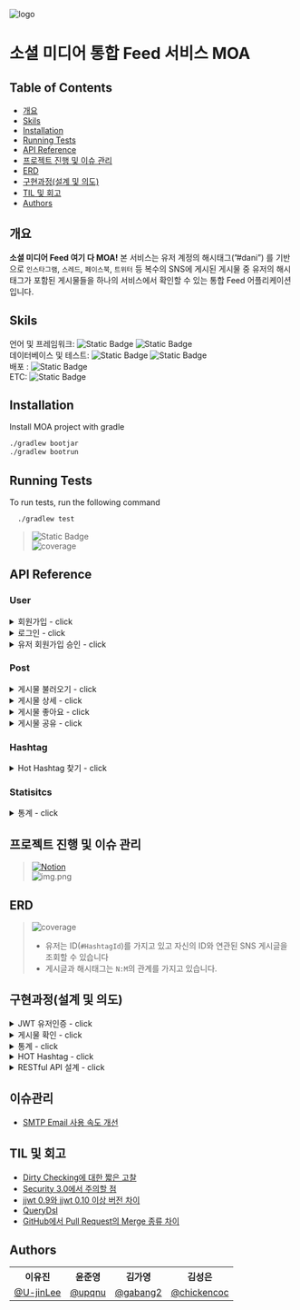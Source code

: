 ![logo](src/main/resources/static/img/logo.jpg)

# 소셜 미디어 통합 Feed 서비스 MOA
## Table of Contents
- [개요](#개요)
- [Skils](#skils)
- [Installation](#Installation)
- [Running Tests](#running-tests)
- [API Reference](#api-reference)
- [프로젝트 진행 및 이슈 관리](#프로젝트-진행-및-이슈-관리)
- [ERD](#ERD)
- [구현과정(설계 및 의도)](#구현과정(설계-및-의도))
- [TIL 및 회고](#til-및-회고)
- [Authors](#authors)

## 개요
**소셜 미디어 Feed 여기 다 MOA!** 본 서비스는 유저 계정의 해시태그(”#dani”) 를 기반으로 `인스타그램`, `스레드`, `페이스북`, `트위터` 등 복수의 SNS에 게시된 게시물 중 유저의 해시태그가 포함된 게시물들을 하나의 서비스에서 확인할 수 있는 통합 Feed 어플리케이션 입니다. <br/>

## Skils
언어 및 프레임워크: ![Static Badge](https://img.shields.io/badge/Java-17-Green) ![Static Badge](https://img.shields.io/badge/Spring_boot-REST-Green)<br/>
데이터베이스 및 테스트: ![Static Badge](https://img.shields.io/badge/h2-2.1.214-blue) ![Static Badge](https://img.shields.io/badge/JUnit-Green) <br/>
배포 : ![Static Badge](https://img.shields.io/badge/Gradle-039BC6) <br/>
ETC: ![Static Badge](https://img.shields.io/badge/SMTP-039BC6)

## Installation
Install MOA project with gradle
```bash
./gradlew bootjar
./gradlew bootrun
```

## Running Tests
To run tests, run the following command
```bash
  ./gradlew test
```
>![Static Badge](https://img.shields.io/badge/Test_Passed-23/23-green)<br/>
> ![coverage](src/main/resources/static/img/test.png)

## API Reference
### User
<details>
<summary>회원가입 - click</summary>

#### Request
```javascript
  GET /users/sign-up
```
```http
Content-Type: application/json

{
  "username":"test1234",
  "email":"yoojinlee.dev@gmail.com",
  "password":"1q2w3e4r!",
  "hashtag":"test"
}
```
#### Response
```http
HTTP/1.1 201
Content-Type: application/json

{
  "id": 1,
  "username": "test1234",
  "email": "yoojinlee.dev@gmail.com",
  "hashtag": "test"
}
```
</details>

<details>
<summary>로그인 - click</summary>

#### Request
```javascript
  GET /users/sign-in
```
```http
Content-Type: application/json

{
    "username": "tester1234",
    "password": "1q2w3e4r!",
}
```

#### Response
```http
    HTTP/1.1 200
    Content-Type: application/json

{
    "accessToken": "eyJhbGciOiJIUzI1NiJ9.eyJzdWIiOiJ0ZXN0MTIzNCIsImV4cCI6MTY5ODc3MjE5OSwiaWF0IjoxNjk4Njg1Nzk5LCJlbWFpbCI6Inlvb2ppbmxlZS5kZXZAZ21haWwuY29tIiwidXNlcklkIjoxLCJhdXRoIjoiUk9MRV9NRU1CRVIifQ.EFjPkcgIjepNwh0qel9H9ZQMbcJ2dZ-fBl9sRuUG5tU"
}
```
</details>
<details>
<summary> 유저 회원가입 승인 - click</summary>

#### Request
```javascript
  GET /users/{id}/approval
```

| Path | Type   | Description             |
|:-----|:-------|:------------------------|
| `id` | `Long` | **Required**. User's ID |

#### Response
```http
    HTTP/1.1 204
    Content-Type: application/json
```
</details>

### Post
<details>
<summary> 게시물 불러오기 - click</summary>

#### Request
```javascript
  GET /posts
```

| Parameter    | Type     | Description                                |
|:-------------|:---------|:-------------------------------------------|
| `hashtag`    | `String` |                                            |
| `page`       | `int`    |                |
| `page_count` | `int`    |  |
| `createdAt`  | `String` |  |
| `desc`       | `String` |  |


#### Response
```http
    HTTP/1.1 200
    Content-Type: application/json
    
    {
    "content": [
        {
            "id": 1,
            "contentId": "fb1",
            "type": "FACEBOOK",
            "title": "페북 피드_1",
            "content": "good #dev #java",
            "viewCount": 2,
            "likeCount": 0,
            "shareCount": 3,
            "createdAt": "2023-10-31T02:00:30.682465",
            "updatedAt": "2023-10-31T02:00:30.682465"
        },
        //...
    ],
    "pageable": {
        "pageNumber": 0,
        "pageSize": 5,
        "sort": {
            "empty": false,
            "sorted": true,
            "unsorted": false
        },
        "offset": 0,
        "unpaged": false,
        "paged": true
    },
    "last": false,
    "totalElements": 20,
    "totalPages": 4,
    "size": 5,
    "number": 0,
    "sort": {
        "empty": false,
        "sorted": true,
        "unsorted": false
    },
    "first": true,
    "numberOfElements": 5,
    "empty": false
}
```
</details>

<details>
<summary> 게시물 상세 - click</summary>

#### Request
```javascript
  GET /posts/{postId}
```

| Path | Type   | Description             |
|:-----|:-------|:------------------------|
| `id` | `Long` | **Required**. User's ID |

#### Response
```http
HTTP/1.1 200
Content-Type: application/json

{
  "id": 0,
  "contentId": "string",
  "type": "FACEBOOK",
  "title": "string",
  "content": "string",
  "viewCount": 0,
  "likeCount": 0,
  "shareCount": 0,
  "createdAt": "2023-11-02T03:02:34.687Z",
  "updatedAt": "2023-11-02T03:02:34.687Z"
}
```
</details>

<details>
<summary> 게시물 좋아요 - click</summary>

#### Request
```javascript
  GET /posts/{postId}/likes
```

| Path | Type   | Description             |
|:-----|:-------|:------------------------|
| `id` | `Long` | **Required**. User's ID |

#### Response
```http
    HTTP/1.1 200
    Content-Type: application/json
```
</details>

<details>
<summary> 게시물 공유 - click</summary>

#### Request
```javascript
  GET /posts/{postId}/shares
```

| Path | Type   | Description             |
|:-----|:-------|:------------------------|
| `id` | `Long` | **Required**. User's ID |

#### Response
```http
    HTTP/1.1 200
    Content-Type: application/json
```
</details>

### Hashtag
<details>
<summary>Hot Hashtag 찾기 - click</summary>

#### Request
```javascript
  GET /hashtags/hot
```

#### Response
```http
    HTTP/1.1 200
    Content-Type: application/json

    {
        "hashtagName": "#test",
        "count": 15
    }
```
</details>

### Statisitcs
<details>
<summary>통계 - click</summary>

#### Request
```javascript
  GET /statistics
```
| Parameter  | Type      | Description                                |
|:-----------|:----------|:-------------------------------------------|
| `hashtag`  | `String`  |                                            |
| `type`     | `String`  | **Required**.`date`, `hour`                |
| `start`    | `date`    | 2023-10-01 과 같이 데이트 형식이며 조회 기준 시작일을 의미합니다. |
| `end`      | `date`    | 2023-10-25 과 같이 데이트 형식이며 조회 기준 시작일을 의미합니다. |
| `value`    | `String`  | count, view_count, like_count, share_count |

#### Response
```http
    HTTP/1.1 200
    Content-Type: application/json

    {
        "time": "#test",
        "count": 15
    }
```
</details>

## 프로젝트 진행 및 이슈 관리
> [![Notion](https://img.shields.io/badge/Github_project_-CLICK🖱-%23000000.svg?style=for-the-badge&logo=Github&logoColor=white)](https://github.com/orgs/Team-Enigma23/projects/2/views/1)<br>
>![img.png](src/main/resources/static/img/project.png)

## ERD
>![coverage](src/main/resources/static/img/table.png) <br/>
> - 유저는 ID(`#HashtagId`)를 가지고 있고 자신의 ID와 연관된 SNS 게시글을 조회할 수 있습니다
> - 게시글과 해시태그는 `N:M`의 관계를 가지고 있습니다.

## 구현과정(설계 및 의도)
<details>
<summary>JWT 유저인증 - click</summary>
- JWT를 활용한 유저 인증을 구현했습니다.<br>
- SMTP를 활용해 유저의 이메일에 유저의 인증키를 전송하는 기능을 구현했습니다.
</details>
<details>
<summary>게시물 확인 - click</summary>
- 게시물 확인 및 상세, 좋아요, 공유 기능을 구현했습니다.
</details>
<details>
<summary>통계 - click</summary>
- 유저, 또는 브랜드 해시태그의 통계를 확인할 수 있습니다.<br>
</details>
<details>
<summary>HOT Hashtag - click</summary>
- 최근 3시간 이내에 게시물에서 가장 많이 사용된 해시태그를 조회할 수 있습니다.<br>
</details>
<details>
<summary>RESTful API 설계 - click</summary>
- Open API를 활용한 Self-descriptive Message 충족<br>
  - "/swagger-ui"에서 해당 내용 확인 가능

</details>

## 이슈관리
- [SMTP Email 사용 속도 개선](https://diligent-mangosteen-06d.notion.site/SMTP-Email-57124080d4cb4e3383a014df0af2c95f?pvs=4)

## TIL 및 회고
- [Dirty Checking에 대한 짧은 고찰](https://diligent-mangosteen-06d.notion.site/Dirty-Checking-e16ca9140ef24613b3766bee37156957?pvs=4)
- [Security 3.0에서 주의할 점](https://diligent-mangosteen-06d.notion.site/Security-3-0-3a70cd637c3a472dbfefe4faadd793ca?pvs=4)
- [jjwt 0.9와 jjwt 0.10 이상 버전 차이](https://chickencoc.tistory.com/21)
- [QueryDsl](https://gabang2.notion.site/QueryDsl-43b0901997104bb89c96bcc4d9da78ed)
- [GitHub에서 Pull Request의 Merge 종류 차이](https://chickencoc.tistory.com/26)

## Authors
<div align="center">

<table>
    <tr>
        <th>이유진</th>
        <th>윤준영</th>
        <th>김가영</th>
        <th>김성은</th>
    </tr>
    <tr>
        <td><a href="https://github.com/U-jinLee">@U-jinLee</a></td>
        <td><a href="https://github.com/upqnu">@upqnu</a></td>
        <td><a href="https://github.com/gabang2">@gabang2</a></td>
        <td><a href="https://github.com/chickencoc">@chickencoc</a></td>
    </tr>
</table>
</div>